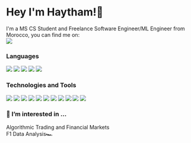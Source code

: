 <h1>Hey I'm Haytham!👋 </h1>

<p>I'm a MS CS Student and Freelance Software Engineer/ML Engineer from Morocco, you can find me on:<br>  <a href="https://www.linkedin.com/in/haytham-ichahbane/"><img src="https://img.shields.io/badge/linkedin-%230077B5.svg?style=for-the-badge&logo=linkedin&logoColor=white" ></a>
  </p>

<h3>Languages</h3>
  <p><img src="https://user-images.githubusercontent.com/10553199/165004575-e646f60c-54b9-4045-a243-c088d1031683.svg">
  <img src="https://user-images.githubusercontent.com/10553199/165004623-51d3bd38-4cb9-4ea3-94de-f702fe1d42f8.svg">
  <img src="https://user-images.githubusercontent.com/10553199/165004656-9660e99e-33b8-437f-b48f-6f80cdf661ef.svg">
  <img src="https://user-images.githubusercontent.com/10553199/165004713-ce66e0ff-8391-4c7c-9031-c5b5aeaa081d.svg">
  <img src="https://user-images.githubusercontent.com/10553199/165004746-b53db7f9-5876-4806-b107-222c74d38dcc.svg"><p>
  
<h3>Technologies and Tools</h3>
  <p> <img src="https://img.shields.io/badge/TensorFlow-%23FF6F00.svg?style=for-the-badge&logo=TensorFlow&logoColor=white">
    <img src="https://img.shields.io/badge/docker-%230db7ed.svg?style=for-the-badge&logo=docker&logoColor=white">
    <img src="https://img.shields.io/badge/kubernetes-%23326ce5.svg?style=for-the-badge&logo=kubernetes&logoColor=white">
    <img src="https://img.shields.io/badge/Linux-FCC624?style=for-the-badge&logo=linux&logoColor=black">
    <img src="https://img.shields.io/badge/PyTorch-%23EE4C2C.svg?style=for-the-badge&logo=PyTorch&logoColor=white">
    <img src="https://img.shields.io/badge/TensorFlow-%23FF6F00.svg?style=for-the-badge&logo=TensorFlow&logoColor=white">
    <img src="https://img.shields.io/badge/MongoDB-%234ea94b.svg?style=for-the-badge&logo=mongodb&logoColor=black">
    <img src="https://img.shields.io/badge/postgres-%23316192.svg?style=for-the-badge&logo=postgresql&logoColor=white">
    <img src="https://img.shields.io/badge/django-%23092E20.svg?style=for-the-badge&logo=django&logoColor=white">
    <img src="https://img.shields.io/badge/azure-%230072C6.svg?style=for-the-badge&logo=microsoftazure&logoColor=white">
    <img src="https://img.shields.io/badge/git-%23F05033.svg?style=for-the-badge&logo=git&logoColor=white"> 
  </p>

<h3>👀 I’m interested in ... </h3>
  <p>Algorithmic Trading and Financial Markets <br> F1 Data Analysis🏎 <br> </p> 
    


